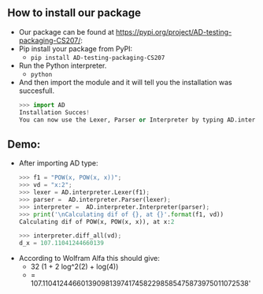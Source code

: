 ## How to install our package 
  - Our package can be found at https://pypi.org/project/AD-testing-packaging-CS207/:
  - Pip install your package from PyPI:
      - `pip install AD-testing-packaging-CS207`
  - Run the Python interpreter. 
      - `python`
  - And then import the module and it will tell you the installation was succesfull. 
      ```python 
      >>> import AD
      Installation Succes!
      You can now use the Lexer, Parser or Interpreter by typing AD.interpreter.Lexer(..)
      ```

## Demo:
  - After importing AD type: 
      ```python
      >>> f1 = "POW(x, POW(x, x))";
      >>> vd = "x:2";
      >>> lexer = AD.interpreter.Lexer(f1);
      >>> parser =  AD.interpreter.Parser(lexer);
      >>> interpreter =  AD.interpreter.Interpreter(parser);
      >>> print('\nCalculating dif of {}, at {}'.format(f1, vd))
      Calculating dif of POW(x, POW(x, x)), at x:2
      
      >>> interpreter.diff_all(vd);
      d_x = 107.11041244660139
      
      ```
  - According to Wolfram Alfa this should give:
      - 32 (1 + 2 log^2(2) + log(4)) 
      - = 107.1104124466013909813974174582298585475873975011072538'
